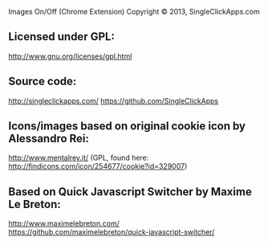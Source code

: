 Images On/Off (Chrome Extension)
Copyright © 2013, SingleClickApps.com

## Licensed under GPL:
http://www.gnu.org/licenses/gpl.html

## Source code:
http://singleclickapps.com/
https://github.com/SingleClickApps

## Icons/images based on original cookie icon by Alessandro Rei:
http://www.mentalrey.it/
(GPL, found here: http://findicons.com/icon/254677/cookie?id=329007)

## Based on Quick Javascript Switcher by Maxime Le Breton:
http://www.maximelebreton.com/
https://github.com/maximelebreton/quick-javascript-switcher/
